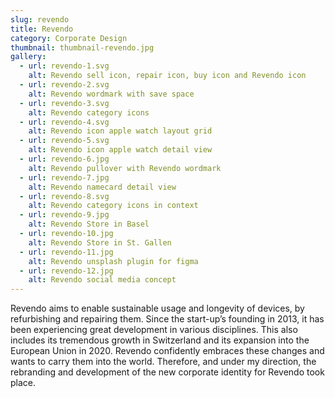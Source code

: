 ```yaml
---
slug: revendo
title: Revendo
category: Corporate Design
thumbnail: thumbnail-revendo.jpg
gallery:
  - url: revendo-1.svg
    alt: Revendo sell icon, repair icon, buy icon and Revendo icon
  - url: revendo-2.svg
    alt: Revendo wordmark with save space
  - url: revendo-3.svg
    alt: Revendo category icons
  - url: revendo-4.svg
    alt: Revendo icon apple watch layout grid
  - url: revendo-5.svg
    alt: Revendo icon apple watch detail view
  - url: revendo-6.jpg
    alt: Revendo pullover with Revendo wordmark
  - url: revendo-7.jpg
    alt: Revendo namecard detail view
  - url: revendo-8.svg
    alt: Revendo category icons in context
  - url: revendo-9.jpg
    alt: Revendo Store in Basel
  - url: revendo-10.jpg
    alt: Revendo Store in St. Gallen
  - url: revendo-11.jpg
    alt: Revendo unsplash plugin for figma
  - url: revendo-12.jpg
    alt: Revendo social media concept
---
```

Revendo aims to enable sustainable usage and longevity of devices, by refurbishing and repairing them. Since the start-up’s founding in 2013, it has been experiencing great development in various disciplines. This also includes its tremendous growth in Switzerland and its expansion into the European Union in 2020. Revendo confidently embraces these changes and wants to carry them into the world. Therefore, and under my direction, the rebranding and development of the new corporate identity for Revendo took place.